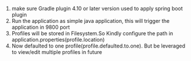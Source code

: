 1. make sure Gradle plugin 4.10 or later version used to apply spring boot plugin
2. Run the application as simple java application, this will trigger the application in 9800 port
3. Profiles will be stored in Filesystem.So Kindly configure the path in application.properties(profile.location)
4. Now defaulted to one profile(profile.defaulted.to.one). But be leveraged to view/edit multiple profiles in future